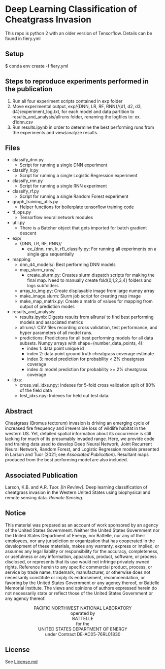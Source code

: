 # Deep Learning Classification of Cheatgrass Invasion

This repo is python 2 with an older version of Tensorflow. Details can be found in fiery.yml

## Setup
$ conda env create -f fiery.yml

## Steps to reproduce experiments performed in the publication
1. Run all four experiment scripts contained in exp folder
2. Move experimental output, exp/{DNN, LR, RF, RNN}/{d1, d2, d3, d4}/experiment_log.txt,
   for each model and data partition to results_and_analysis/allruns folder, renaming the logfiles to:
   ex. d1dnn.csv
3. Run results.ipynb in order to determine the best performing runs from the experiments and view/analyze results.   

## Files
+ classify_dnn.py
    - Script for running a single DNN experiment
+ classify_lr.py
    - Script for running a single Logistic Regression experiment
+ classify_rnn.py
    - Script for running a single RNN experiment
+ classify_rf.py
    - Script for running a single Random Forest experiment
+ graph_training_utils.py
    - Helper functions for boilerplate tensorflow training code
+ tf_ops.py
    - Tensorflow neural network modules
+ util.py 
    - There is a Batcher object that gets imported for batch gradient descent
+ exp/
    - {DNN, LR, RF, RNN}/
        + ex_{dnn, rnn, lr, rf}_classify.py: For running all experiments on a single gpu sequentially 
+ mapping: 
    - dnn_d4_models/: Best performing DNN models
    - map_slurm_runs/
        + create_slurm.py: Creates slurm dispatch scripts for making the final map. Need to manually create fold{0,1,2,3,4} folders and logs subfolders
    - array_to_img.py: Create displayable image from large numpy array
    - make_image.slurm: Slurm job script for creating map image
    - make_map_matrix.py: Create a matrix of values for mapping from output of prediction model.
+ results_and_analysis:
    - results.ipynb: Digests results from allruns/ to find best performing models and associated metrics
    - allruns/: CSV files recording cross validation, test performance, and hyper parameters of all model runs. 
    - predictions: Predictions for all best performing models for all data subsets. Numpy arrays with shape=(number_data_points, 4):
        + index 1: data point unique id
        + index 2: data point ground truth cheatgrass coverage estimate
        + index 3: model prediction for probability < 2% cheatgrass coverage
        + index 4: model prediction for probability >= 2% cheatgrass coverage
+ idxs: 
    - cross_val_idxs.npy: Indexes for 5-fold cross validation split of 80% of the field data
    - test_idxs.npy: Indexes for held out test data.
    
## Abstract
Cheatgrass (Bromus tectorum) invasion is driving an emerging cycle of increased fire frequency and irreversible loss of wildlife habitat in the western US. Yet, detailed spatial information about its occurrence is still lacking for much of its presumably invaded range. Here, we provide code and training data used to develop Deep Neural Network, Joint Recurrent Neural Network, Random Forest, and Logistic Regression models  presented in Larson and Tuor (2021; see *Associated Publication*). Resultant maps produced from the best performing model are also included.

## Associated Publication
Larson, K.B. and A.R. Tuor. *[In Review]*. Deep learning classification of cheatgrass invasion in the Western United States using biophysical and remote sensing data. *Remote Sensing*.

## Notice
This material was prepared as an account of work sponsored by an agency of the United States Government.  Neither the United States Government nor the United States Department of Energy, nor Battelle, nor any of their employees, nor any jurisdiction or organization that has cooperated in the development of these materials, makes any warranty, express or implied, or assumes any legal liability or responsibility for the accuracy, completeness, or usefulness or any information, apparatus, product, software, or process disclosed, or represents that its use would not infringe privately owned rights.
Reference herein to any specific commercial product, process, or service by trade name, trademark, manufacturer, or otherwise does not necessarily constitute or imply its endorsement, recommendation, or favoring by the United States Government or any agency thereof, or Battelle Memorial Institute. The views and opinions of authors expressed herein do not necessarily state or reflect those of the United States Government or any agency thereof.
<p align="center">PACIFIC NORTHWEST NATIONAL LABORATORY<br/>operated by<br/> BATTELLE<br/>for the<br/>UNITED STATES DEPARTMENT OF ENERGY<br/>under Contract DE-AC05-76RL01830</p>

## License
See [License.md](https://github.com/pnnl/fieryfuture/blob/master/LICENSE.md)
 
